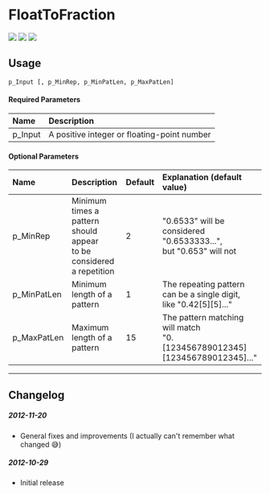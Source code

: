 # FloatToFraction
[![](https://img.shields.io/badge/License-AGPLv3-blue.svg)](https://tldrlegal.com/license/gnu-affero-general-public-license-v3-(agpl-3.0))
[![](https://img.shields.io/badge/AHK-1.0.x-brightgreen.svg)]()
[![](https://img.shields.io/badge/AHK-1.1.x-brightgreen.svg)]()

## Usage
```p_Input [, p_MinRep, p_MinPatLen, p_MaxPatLen]```

#### Required Parameters
| Name | Description |
| :--- | :--- |
| p_Input | A positive integer or floating-point number |

#### Optional Parameters
| Name | Description | Default | Explanation (default value) |
| :--- | :--- | :--- | :--- |
| p_MinRep | Minimum times a pattern should appear<br>to be considered a repetition | 2 | "0.6533" will be considered "0.6533333...",<br>but "0.653" will not |
| p_MinPatLen | Minimum length of a pattern | 1 | The repeating pattern can be a single digit,<br>like "0.42[5][5]..." |
| p_MaxPatLen | Maximum length of a pattern | 15 | The pattern matching will match<br>"0.[123456789012345][123456789012345]..." |

-----------------------

## Changelog

##### 2012-11-20
* General fixes and improvements (I actually can't remember what changed :sweat_smile:)

##### 2012-10-29
* Initial release
